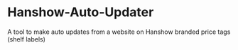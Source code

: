 # Hanshow-Auto-Updater
A tool to make auto updates from a website on Hanshow branded price tags (shelf labels)

